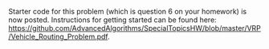 Starter code for this problem (which is question 6 on your homework) is now posted. Instructions for getting started can be found here: https://github.com/AdvancedAlgorithms/SpecialTopicsHW/blob/master/VRP/Vehicle_Routing_Problem.pdf.
